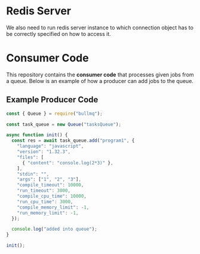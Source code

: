 # Redis Server

We also need to run redis server instance to which connection object has to be
correctly specified on how to access it.

# Consumer Code

This repository contains the **consumer code** that processes given jobs from a
queue. Below is an example of how a producer can add jobs to the queue.

## Example Producer Code

```javascript
const { Queue } = require("bullmq");

const task_queue = new Queue("tasksQueue");

async function init() {
  const res = await task_queue.add("program1", {
    "language": "javascript",
    "version": "1.32.3",
    "files": [
      { "content": "console.log(2*3)" },
    ],
    "stdin": "",
    "args": ["1", "2", "3"],
    "compile_timeout": 10000,
    "run_timeout": 3000,
    "compile_cpu_time": 10000,
    "run_cpu_time": 3000,
    "compile_memory_limit": -1,
    "run_memory_limit": -1,
  });

  console.log("added into queue");
}

init();
```
